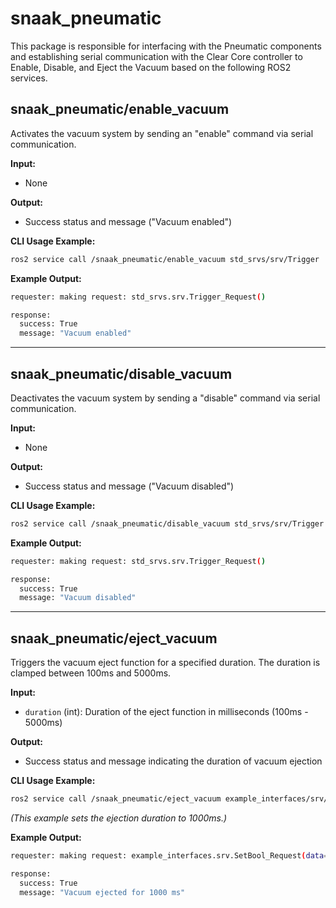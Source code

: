 # snaak_pneumatic

This package is responsible for interfacing with the Pneumatic components and establishing serial communication with the Clear Core controller to Enable, Disable, and Eject the Vacuum based on the following ROS2 services.

## **snaak_pneumatic/enable_vacuum**  
Activates the vacuum system by sending an "enable" command via serial communication.  

**Input:**  
- None  

**Output:**  
- Success status and message ("Vacuum enabled")  

**CLI Usage Example:**  
```bash
ros2 service call /snaak_pneumatic/enable_vacuum std_srvs/srv/Trigger
```
**Example Output:**  
```bash
requester: making request: std_srvs.srv.Trigger_Request()

response:
  success: True
  message: "Vacuum enabled"
```

---

## **snaak_pneumatic/disable_vacuum**  
Deactivates the vacuum system by sending a "disable" command via serial communication.  

**Input:**  
- None  

**Output:**  
- Success status and message ("Vacuum disabled")  

**CLI Usage Example:**  
```bash
ros2 service call /snaak_pneumatic/disable_vacuum std_srvs/srv/Trigger
```
**Example Output:**  
```bash
requester: making request: std_srvs.srv.Trigger_Request()

response:
  success: True
  message: "Vacuum disabled"
```

---

## **snaak_pneumatic/eject_vacuum**  
Triggers the vacuum eject function for a specified duration. The duration is clamped between 100ms and 5000ms.  

**Input:**  
- `duration` (int): Duration of the eject function in milliseconds (100ms - 5000ms)  

**Output:**  
- Success status and message indicating the duration of vacuum ejection  

**CLI Usage Example:**  
```bash
ros2 service call /snaak_pneumatic/eject_vacuum example_interfaces/srv/SetBool "{data: 1000}"
```
*(This example sets the ejection duration to 1000ms.)*  

**Example Output:**  
```bash
requester: making request: example_interfaces.srv.SetBool_Request(data=1000)

response:
  success: True
  message: "Vacuum ejected for 1000 ms"
